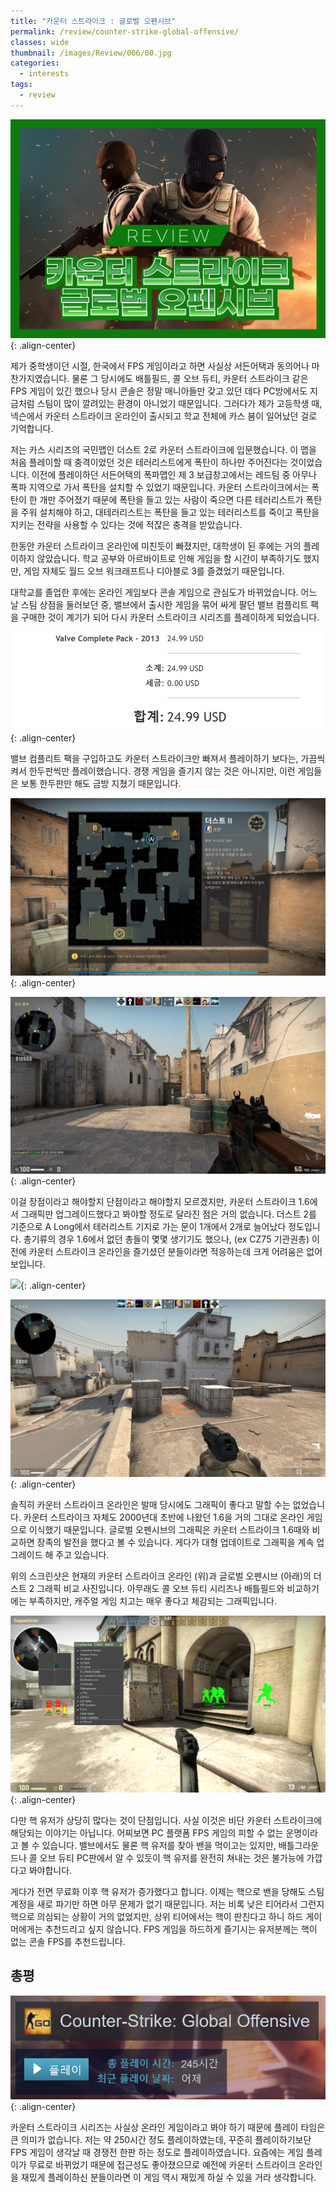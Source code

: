 ```yaml
---
title: "카운터 스트라이크 : 글로벌 오펜시브"
permalink: /review/counter-strike-global-offensive/
classes: wide
thumbnail: /images/Review/006/00.jpg
categories:
  - interests
tags:
  - review
---
```


![](/images/Review/006/00.jpg){: .align-center}

제가 중학생이던 시절, 한국에서 FPS 게임이라고 하면 사실상 서든어택과 동의어나 마찬가지였습니다. 물론 그 당시에도 배틀필드, 콜 오브 듀티, 카운터 스트라이크 같은 FPS 게임이 있긴 했으나 당시 콘솔은 정말 매니아들만 갖고 있던 데다 PC방에서도 지금처럼 스팀이 많이 깔려있는 환경이 아니었기 때문입니다. 그러다가 제가 고등학생 때, 넥슨에서 카운터 스트라이크 온라인이 출시되고 학교 전체에 카스 붐이 일어났던 걸로 기억합니다.

저는 카스 시리즈의 국민맵인 더스트 2로 카운터 스트라이크에 입문했습니다. 이 맵을 처음 플레이할 때 충격이었던 것은 테러리스트에게 폭탄이 하나만 주어진다는 것이었습니다. 이전에 플레이하던 서든어택의 폭파맵인 제 3 보급창고에서는 레드팀 중 아무나 폭파 지역으로 가서 폭탄을 설치할 수 있었기 때문입니다. 카운터 스트라이크에서는 폭탄이 한 개만 주어졌기 때문에 폭탄을 들고 있는 사람이 죽으면 다른 테러리스트가 폭탄을 주워 설치해야 하고, 대테러리스트는 폭탄을 들고 있는 테러리스트를 죽이고 폭탄을 지키는 전략을 사용할 수 있다는 것에 적잖은 충격을 받았습니다.

한동안 카운터 스트라이크 온라인에 미친듯이 빠졌지만, 대학생이 된 후에는 거의 플레이하지 않았습니다. 학교 공부와 아르바이트로 인해 게임을 할 시간이 부족하기도 했지만, 게임 자체도 월드 오브 워크래프트나 디아블로 3를 즐겼었기 때문입니다.

대학교를 졸업한 후에는 온라인 게임보다 콘솔 게임으로 관심도가 바뀌었습니다. 어느 날 스팀 상점을 둘러보던 중, 밸브에서 출시한 게임을 묶어 싸게 팔던 밸브 컴플리트 팩을 구매한 것이 계기가 되어 다시 카운터 스트라이크 시리즈를 플레이하게 되었습니다.

![](/images/Review/006/01.png){: .align-center}

밸브 컴플리트 팩을 구입하고도 카운터 스트라이크만 빠져서 플레이하기 보다는, 가끔씩 켜서 한두판씩만 플레이했습니다. 경쟁 게임을 즐기지 않는 것은 아니지만, 이런 게임들은 보통 한두판만 해도 금방 지쳤기 때문입니다.

![](/images/Review/006/02.jpg){: .align-center}

![](/images/Review/006/03.jpg){: .align-center}

이걸 장점이라고 해야할지 단점이라고 해야할지 모르겠지만, 카운터 스트라이크 1.6에서 그래픽만 업그레이드했다고 봐야할 정도로 달라진 점은 거의 없습니다. 더스트 2를 기준으로 A Long에서 테러리스트 기지로 가는 문이 1개에서 2개로 늘어났다 정도입니다. 총기류의 경우 1.6에서 없던 총들이 몇몇 생기기도 했으나, (ex CZ75 기관권총) 이전에 카운터 스트라이크 온라인을 즐기셨던 분들이라면 적응하는데 크게 어려움은 없어 보입니다.

![](/images/Review/006/04.png){: .align-center}

![](/images/Review/006/05.jpg){: .align-center}

솔직히 카운터 스트라이크 온라인은 발매 당시에도 그래픽이 좋다고 말할 수는 없었습니다. 카운터 스트라이크 자체도 2000년대 초반에 나왔던 1.6을 거의 그대로 온라인 게임으로 이식했기 때문입니다. 글로벌 오펜시브의 그래픽은 카운터 스트라이크 1.6때와 비교하면 장족의 발전을 했다고 볼 수 있습니다. 게다가 대형 업데이트로 그래픽을 계속 업그레이드 해 주고 있습니다.

위의 스크린샷은 현재의 카운터 스트라이크 온라인 (위)과 글로벌 오펜시브 (아래)의 더스트 2 그래픽 비교 사진입니다. 아무래도 콜 오브 듀티 시리즈나 배틀필드와 비교하기에는 부족하지만, 캐주얼 게임 치고는 매우 좋다고 체감되는 그래픽입니다.

![](/images/Review/006/06.png){: .align-center}

다만 핵 유저가 상당히 많다는 것이 단점입니다. 사실 이것은 비단 카운터 스트라이크에 해당되는 이야기는 아닙니다. 어찌보면 PC 플랫폼 FPS 게임의 피할 수 없는 운명이라고 볼 수 있습니다. 밸브에서도 물론 핵 유저를 찾아 밴을 먹이고는 있지만, 배틀그라운드나 콜 오브 듀티 PC판에서 알 수 있듯이 핵 유저를 완전히 쳐내는 것은 불가능에 가깝다고 봐야합니다.

게다가 전면 무료화 이후 핵 유저가 증가했다고 합니다. 이제는 핵으로 밴을 당해도 스팀 계정을 새로 파기만 하면 아무 문제가 없기 때문입니다. 저는 비록 낮은 티어라서 그런지 핵으로 의심되는 상황이 거의 없었지만, 상위 티어에서는 핵이 판친다고 하니 하드 게이머에게는 추천드리고 싶지 않습니다. FPS 게임을 하드하게 즐기시는 유저분께는 핵이 없는 콘솔 FPS를 추천드립니다.

## 총평

![](/images/Review/006/07.png){: .align-center}

카운터 스트라이크 시리즈는 사실상 온라인 게임이라고 봐야 하기 때문에 플레이 타임은 큰 의미가 없습니다. 저는 약 250시간 정도 플레이하였는데, 꾸준히 플레이하기보단 FPS 게임이 생각날 때 경쟁전 한판 하는 정도로 플레이하였습니다. 요즘에는 게임 플레이가 무료로 바뀌었기 때문에 접근성도 좋아졌으므로 예전에 카운터 스트라이크 온라인을 재밌게 플레이하신 분들이라면 이 게임 역시 재밌게 하실 수 있을 거라 생각합니다.